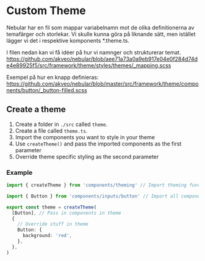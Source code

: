 # Custom Theme

Nebular har en fil som mappar variabelnamn mot de olika definitionerna av temafärger och storlekar. Vi skulle kunna göra
på liknande sätt, men istället lägger vi det i respektive komponents \*.theme.ts.

I filen nedan kan vi få idéer på hur vi namnger och strukturerar temat.
<https://github.com/akveo/nebular/blob/aee71a73a0a9eb917e04e0f284d74de4e89925f5/src/framework/theme/styles/themes/_mapping.scss>

Exempel på hur en knapp definieras:
<https://github.com/akveo/nebular/blob/master/src/framework/theme/components/button/_button-filled.scss>

## Create a theme

1. Create a folder in `./src` called `theme`.
2. Create a file called `theme.ts`.
3. Import the components you want to style in your theme
4. Use `createTheme()` and pass the imported components as the first parameter
5. Override theme specific styling as the second parameter

### Example

```typescript
import { createTheme } from 'components/theming' // Import theming function

import { Button } from 'components/inputs/button' // Import all components you want to use

export const theme = createTheme(
  [Button], // Pass in components in theme
  {
    // Override stuff in theme
    Button: {
      background: 'red',
    },
  },
)
```
